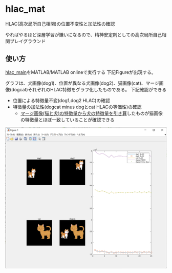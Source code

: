 # hlac_mat
HLAC(高次局所自己相関)の位置不変性と加法性の確認

やればやるほど深層学習が嫌いになるので、精神安定剤としての高次局所自己相関プレイグラウンド


## 使い方
[hlac_main](./hlac_main.m)をMATLAB/MATLAB onlineで実行する
下記Figureが出現する。

グラフは、犬画像(dog1)、位置が異なる犬画像(dog2)、猫画像(cat)、マージ画像(dogcat)それぞれのHLAC特徴をグラフ化したものである。
下記確認ができる
- 位置による特徴量不変(dog1,dog2 HLAC)の確認
- 特徴量の加法性(dogcat minus dogとcat HLACの等価性)の確認
    - [マージ画像(猫と犬)の特徴量から犬の特徴量を引き算](./hlac_main.m#L50)したものが猫画像の特徴量とほぼ一致していることが確認できる

![](scr1.png)

